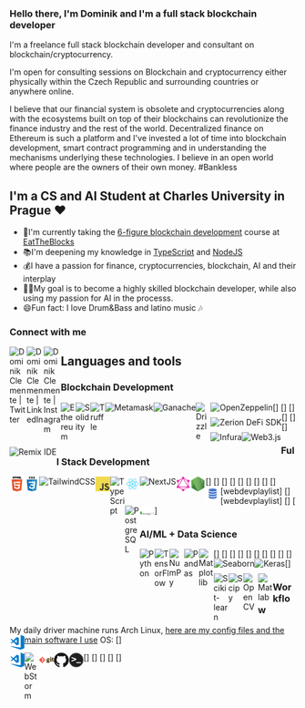 ### Hello there, I'm Dominik and I'm a full stack blockchain developer

I'm a freelance full stack blockchain developer and consultant on blockchain/cryptocurrency.

I'm open for consulting sessions on Blockchain and cryptocurrency either physically within the Czech Republic and surrounding countries or anywhere online.

I believe that our financial system is obsolete and cryptocurrencies along with the ecosystems built on top of their blockchains can revolutionize the finance industry and the rest of the world. Decentralized finance on Ethereum is such a platform and I've invested a lot of time into blockchain development, smart contract programming and in understanding the mechanisms underlying these technologies. I believe in an open world where people are the owners of their own money. #Bankless


## I'm a CS and AI Student at Charles University in Prague ❤️
- 🧠I'm currently taking the [6-figure blockchain development](https://eattheblocks.com/6-figure-blockchain-developer/) course at [EatTheBlocks](https://eattheblocks.com/)
- 📚I'm deepening my knowledge in [TypeScript](https://www.udemy.com/course/understanding-typescript/) and [NodeJS](https://www.udemy.com/course/nodejs-the-complete-guide/)
- 💰I have a passion for finance, cryptocurrencies, blockchain, AI and their interplay
- 👨‍💻My goal is to become a highly skilled blockchain developer, while also using my passion for AI in the processs.
- 😄Fun fact: I love Drum&Bass and latino music 🎶

### Connect with me
[<img align="left" alt="Dominik Clemente | Twitter" width="30px" src="https://cdn.jsdelivr.net/npm/simple-icons@v3/icons/twitter.svg" />][twitter]
[<img align="left" alt="Dominik Clemente | LinkedIn" width="30px" src="https://cdn.jsdelivr.net/npm/simple-icons@v3/icons/linkedin.svg" />][linkedin]
[<img align="left" alt="Dominik Clemente | Instagram" width="30px" src="https://cdn.jsdelivr.net/npm/simple-icons@v3/icons/instagram.svg" />][instagram]

## Languages and tools

### Blockchain Development
[<img align="left" alt="Ethereum" width="26px" src="https://upload.wikimedia.org/wikipedia/commons/thumb/6/6f/Ethereum-icon-purple.svg/1200px-Ethereum-icon-purple.svg.png" />][solidity]
[<img align="left" alt="Solidity" width="26px" src="https://tintinweb.gallerycdn.vsassets.io/extensions/tintinweb/vscode-solidity-flattener/0.0.9/1591478443875/Microsoft.VisualStudio.Services.Icons.Default" />][solidity]
[<img align="left" alt="Truffle" width="26px" src="https://pthomann.pl/wp-content/uploads/2020/01/truffle.png" />][truffle]
[<img align="left" alt="Metamask" height="26px" src="https://en.bitcoinwiki.org/upload/en/images/e/eb/Metamask.png" />]
[<img align="left" alt="Ganache" height="26px" src="https://www.mycryptopedia.com/wp-content/uploads/2019/11/rsz_ganachee.png" />][truffle]
[<img align="left" alt="Drizzle" width="26px" src="https://miro.medium.com/max/1125/1*WbnSv_toJCVwB5Ccob7_bg.png" />][truffle]
[<img align="left" alt="OpenZeppelin" height="26px" src="https://cdn.stateofthedapps.com/dapps/openzeppelin/logo_openzeppelin_b8c833659d043cf69a7dd13d3487defdac2af8fd9d487db68e457f129284f8dc_opti.png" />]
[<img align="left" alt="Zerion DeFi SDK" height="26px" src="https://pbs.twimg.com/profile_images/1249821437247942656/pFqlKyrO_400x400.jpg" />]
[<img align="left" alt="Infura" height="26px" src="https://d3vziz3q6u5wet.cloudfront.net/learn-blockchain/tools/infura.png" />]
[<img align="left" alt="Web3.js" height="26px" src="https://d3vziz3q6u5wet.cloudfront.net/learn-blockchain/tools/web3_javascript_api.png" />]
[<img align="left" alt="Remix IDE" height="26px" src="https://cdn-images-1.medium.com/max/1200/1*ekpA3dXdUbEnbC_IPxT9yQ.png" />]

### Full Stack Development
[<img align="left" alt="HTML5" width="26px" src="https://raw.githubusercontent.com/github/explore/80688e429a7d4ef2fca1e82350fe8e3517d3494d/topics/html/html.png" />]
[<img align="left" alt="CSS3" width="26px" src="https://raw.githubusercontent.com/github/explore/80688e429a7d4ef2fca1e82350fe8e3517d3494d/topics/css/css.png" />]
[<img align="left" alt="TailwindCSS" height="26px" src="https://cms-assets.tutsplus.com/uploads/users/30/posts/34128/preview_image/tailwindcss-pre.png" />]
[<img align="left" alt="JavaScript" width="26px" src="https://raw.githubusercontent.com/github/explore/80688e429a7d4ef2fca1e82350fe8e3517d3494d/topics/javascript/javascript.png" />]
[<img align="left" alt="TypeScript" width="26px" src="https://upload.wikimedia.org/wikipedia/commons/thumb/4/4c/Typescript_logo_2020.svg/1200px-Typescript_logo_2020.svg.png" />]
[<img align="left" alt="React" width="26px" src="https://raw.githubusercontent.com/github/explore/80688e429a7d4ef2fca1e82350fe8e3517d3494d/topics/react/react.png" />]
[<img align="left" alt="NextJS" height="26px" src="https://upload.wikimedia.org/wikipedia/commons/thumb/8/8e/Nextjs-logo.svg/800px-Nextjs-logo.svg.png" />]
[<img align="left" alt="GraphQL" width="26px" src="https://raw.githubusercontent.com/github/explore/80688e429a7d4ef2fca1e82350fe8e3517d3494d/topics/graphql/graphql.png" />]
[<img align="left" alt="Node.js" width="26px" src="https://raw.githubusercontent.com/github/explore/80688e429a7d4ef2fca1e82350fe8e3517d3494d/topics/nodejs/nodejs.png" />][webdevplaylist]
[<img align="left" alt="SQL" width="26px" src="https://raw.githubusercontent.com/github/explore/80688e429a7d4ef2fca1e82350fe8e3517d3494d/topics/sql/sql.png" />][webdevplaylist]
[<img align="left" alt="PostgreSQL" width="26px" src="https://upload.wikimedia.org/wikipedia/commons/thumb/2/29/Postgresql_elephant.svg/1200px-Postgresql_elephant.svg.png" />]
[<img align="left" alt="MongoDB" width="26px" src="https://raw.githubusercontent.com/github/explore/80688e429a7d4ef2fca1e82350fe8e3517d3494d/topics/mongodb/mongodb.png" />]

### AI/ML + Data Science
[<img align="left" alt="Python" width="26px" src="https://i.pinimg.com/originals/77/88/25/778825be381be66db27d56ba533034ea.png" />]
[<img align="left" alt="TensorFlow" width="26px" src="https://3.bp.blogspot.com/-y7Hif1cowAM/XfBhDhB_ARI/AAAAAAAABlo/blLV7czsGqcnmWc9njmzUnp0yh6kNZRAgCLcBGAsYHQ/s1600/1_b4otA55Us-hoI57lqUfplA.png" />]
[<img align="left" alt="NumPy" width="26px" src="https://user-images.githubusercontent.com/50221806/86498201-a8bd8680-bd39-11ea-9d08-66b610a8dc01.png" />]
[<img align="left" alt="Pandas" width="26px" src="https://cdn.shortpixel.ai/spai/w_788+q_lossy+ret_img+to_webp/https://numfocus.org/wp-content/uploads/2016/07/pandas-logo-300.png" />]
[<img align="left" alt="Matplotlib" width="26px" src="https://matplotlib.org/3.1.0/_images/sphx_glr_logos2_003.png" />]
[<img align="left" alt="Seaborn" height="26px" src="https://seaborn.pydata.org/_static/logo-wide-lightbg.svg" />]
[<img align="left" alt="Keras" height="26px" src="https://keras.io/img/logo-k-keras-wb.png" />]
[<img align="left" alt="Scikit-learn" width="26px" src="https://upload.wikimedia.org/wikipedia/commons/thumb/0/05/Scikit_learn_logo_small.svg/1280px-Scikit_learn_logo_small.svg.png" />]
[<img align="left" alt="Scipy" width="26px" src="https://www.fullstackpython.com/img/logos/scipy.png" />]
[<img align="left" alt="OpenCV" width="26px" src="https://upload.wikimedia.org/wikipedia/commons/3/32/OpenCV_Logo_with_text_svg_version.svg" />]
[<img align="left" alt="Matlab" width="26px" src="https://upload.wikimedia.org/wikipedia/commons/thumb/2/21/Matlab_Logo.png/668px-Matlab_Logo.png" />]


### Workflow
My daily driver machine runs Arch Linux, [here are my config files and the main software I use](https://github.com/dominikclemente/rice)
OS: [<img align="left" alt="Visual Studio Code" width="26px" src="https://raw.githubusercontent.com/github/explore/80688e429a7d4ef2fca1e82350fe8e3517d3494d/topics/visual-studio-code/visual-studio-code.png" />]
 
[<img align="left" alt="Visual Studio Code" width="26px" src="https://raw.githubusercontent.com/github/explore/80688e429a7d4ef2fca1e82350fe8e3517d3494d/topics/visual-studio-code/visual-studio-code.png" />]
[<img align="left" alt="WebStorm" width="26px" src="https://seeklogo.com/images/W/webstorm-logo-691E749F21-seeklogo.com.png" />]
[<img align="left" alt="Git" width="26px" src="https://raw.githubusercontent.com/github/explore/80688e429a7d4ef2fca1e82350fe8e3517d3494d/topics/git/git.png" />]
[<img align="left" alt="GitHub" width="26px" src="https://raw.githubusercontent.com/github/explore/78df643247d429f6cc873026c0622819ad797942/topics/github/github.png" />]
[<img align="left" alt="Terminal" width="26px" src="https://raw.githubusercontent.com/github/explore/80688e429a7d4ef2fca1e82350fe8e3517d3494d/topics/terminal/terminal.png" />]


[twitter]: https://twitter.com/clemente_DCode 
[instagram]: https://www.instagram.com/dominikclemente/
[linkedin]: https://www.linkedin.com/in/dominik-clemente-986288116/
[solidity]: https://solidity.readthedocs.io/en/v0.7.1/
[truffle]: https://www.trufflesuite.com/
